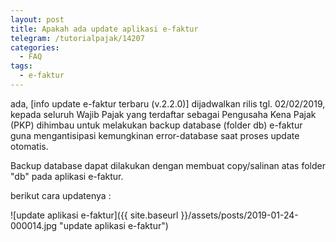 ```yaml
---
layout: post
title: Apakah ada update aplikasi e-faktur
telegram: /tutorialpajak/14207
categories:
  - FAQ
tags:
  - e-faktur
---
```

ada,
[info update e-faktur terbaru (v.2.2.0)] dijadwalkan rilis tgl. 02/02/2019, kepada seluruh Wajib Pajak yang terdaftar sebagai Pengusaha Kena Pajak (PKP) dihimbau untuk melakukan backup database (folder db) e-faktur guna mengantisipasi kemungkinan error-database saat proses update otomatis.

Backup database dapat dilakukan dengan membuat copy/salinan atas folder "db" pada aplikasi e-faktur.

berikut cara updatenya :

![update aplikasi e-faktur]({{ site.baseurl }}/assets/posts/2019-01-24-000014.jpg "update aplikasi e-faktur")
